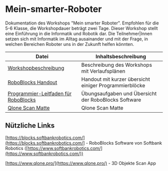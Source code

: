 # Mein-smarter-Roboter
Dokumentation des Workshops "Mein smarter Roboter". Empfohlen für die 5-6 Klasse, die Workshopdauer beträgt zwei Tage.
Dieser Workshop stellt eine Einführung in die Informatik und Robotik dar. Die Teilnehmer|Innen setzen sich mit Informatik im Alltag ausainander und mit der Frage, in welchen Bereichen Roboter uns in der Zukunft helfen könnten. 

Datei | Inhaltsbeschreibung
----- | -------------------
[Workshopbeschreibung](/01_Workshopbeschreibung_Mein_smarter_Roboter.pdf) | Beschreibung des Workshops mit Verlaufsplänen
[RoboBlocks Handout](/02_RoboBlocks_Handout.pdf) | Handout mit kurzer übersicht einiger Programmierblöcke
[Programmier-Leitfaden für RoboBlocks](/03_Programmier_Leitfaden_fuer_RoboBlocks.pdf) | Übungsaufgaben und Übersicht der RoboBlocks Software
[Qlone Scan Matte](/04_Qlone_Scan_Matte.pdf) | Qlone Scan Matte

## Nützliche Links
[https://blocks.softbankrobotics.com/](https://blocks.softbankrobotics.com/] - RoboBlocks Software von Softbank Robotics ([https://www.softbankrobotics.com/](https://www.softbankrobotics.com/))

[https://www.qlone.pro/](https://www.qlone.pro/) - 3D Objekte Scan App

